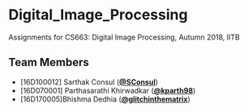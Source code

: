 # Digital_Image_Processing

Assignments for CS663: Digital Image Processing, Autumn 2018, IITB

## Team Members
*   [16D100012] Sarthak Consul ([**@SConsul**](https://github.com/SConsul))
*   [16D070001] Parthasarathi Khirwadkar ([**@kparth98**](https://github.com/kparth98))
*   [16D170005]Bhishma Dedhia ([**@glitchinthematrix**](https://github.com/glitchinthematrix))
